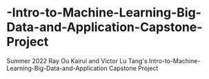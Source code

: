 # -Intro-to-Machine-Learning-Big-Data-and-Application-Capstone-Project
Summer 2022 Ray Ou Kairui and Victor Lu Tang's Intro-to-Machine-Learning-Big-Data-and-Application Capstone Project
